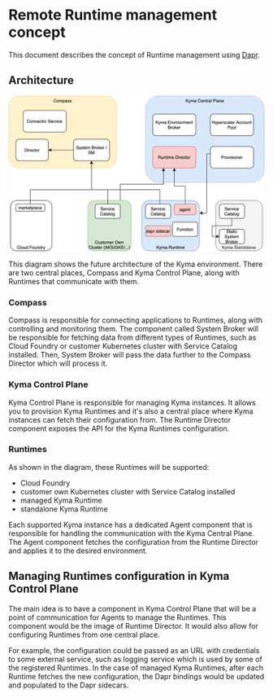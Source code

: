 # Remote Runtime management concept

This document describes the concept of Runtime management using [Dapr](https://dapr.io).

## Architecture

![Concept image](assets/concept.png)

This diagram shows the future architecture of the Kyma environment.
There are two central places, Compass and Kyma Control Plane, along with Runtimes that communicate with them.

### Compass
Compass is responsible for connecting applications to Runtimes, along with controlling and monitoring them.
The component called System Broker will be responsible for fetching data from different types of Runtimes, such as Cloud Foundry or customer Kubernetes cluster with Service Catalog installed. Then, System Broker will pass the data further to the Compass Director which will process it.  

### Kyma Control Plane
Kyma Control Plane is responsible for managing Kyma instances. It allows you to provision Kyma Runtimes and it's also a central place where Kyma instances can fetch their configuration from. 
The Runtime Director component exposes the API for the Kyma Runtimes configuration. 

### Runtimes
As shown in the diagram, these Runtimes will be supported:
- Cloud Foundry 
- customer own Kubernetes cluster with Service Catalog installed
- managed Kyma Runtime
- standalone Kyma Runtime

Each supported Kyma instance has a dedicated Agent component that is responsible for handling the communication with the Kyma Central Plane. The Agent component fetches the configuration from the Runtime Director and applies it to the desired environment.

## Managing Runtimes configuration in Kyma Control Plane
The main idea is to have a component in Kyma Control Plane that will be a point of communication for Agents to manage the Runtimes. This component would be the image of Runtime Director. It would also allow for configuring Runtimes from one central place.

For example, the configuration could be passed as an URL with credentials to some external service, such as logging service which is used by some of the registered Runtimes. In the case of managed Kyma Runtimes, after each Runtime fetches the new configuration, the Dapr bindings would be updated and populated to the Dapr sidecars.
